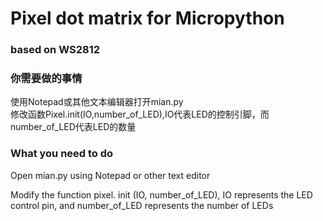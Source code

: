 ﻿# Pixel dot matrix for Micropython
### based on WS2812

### 你需要做的事情
使用Notepad或其他文本编辑器打开mian.py<br>
修改函数Pixel.init(IO,number_of_LED),IO代表LED的控制引脚，而number_of_LED代表LED的数量

### What you need to do

Open mian.py using Notepad or other text editor<br> 

Modify the function   pixel. init (IO, number_of_LED), IO represents the LED control pin, and number_of_LED represents the number of LEDs
